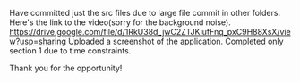 Have committed just the src files due to large file commit in other folders.
Here's the link to the video(sorry for the background noise). https://drive.google.com/file/d/1RkU38d_jwC2ZTJKiufFnq_pxC9H88XsX/view?usp=sharing
Uploaded a screenshot of the application.
Completed only section 1 due to time constraints.

Thank you for the opportunity!
